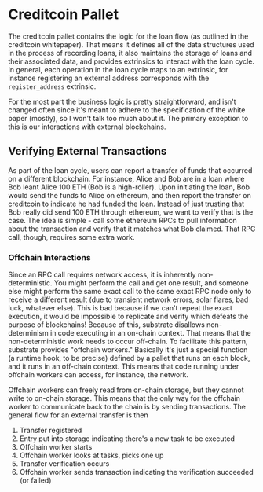 # Creditcoin Pallet

The creditcoin pallet contains the logic for the loan flow (as outlined in the creditcoin whitepaper). That means
it defines all of the data structures used in the process of recording loans, it also maintains the storage
of loans and their associated data, and provides extrinsics to interact with the loan cycle. In general, each operation
in the loan cycle maps to an extrinsic, for instance registering an external address corresponds with the `register_address`
extrinsic.

For the most part the business logic is pretty straightforward, and isn't changed often since it's meant to adhere to the
specification of the white paper (mostly), so I won't talk too much about it. The primary exception to this is
our interactions with external blockchains.

## Verifying External Transactions

As part of the loan cycle, users can report a transfer of funds that occurred on a different blockchain. For instance,
Alice and Bob are in a loan where Bob leant Alice 100 ETH (Bob is a high-roller). Upon initiating the loan, Bob would
send the funds to Alice on ethereum, and then report the transfer on creditcoin to indicate he had funded the loan.
Instead of just trusting that Bob really did send 100 ETH through ethereum, we want to verify that is the case.
The idea is simple - call some ethereum RPCs to pull information about the transaction and verify that it matches
what Bob claimed. That RPC call, though, requires some extra work.

### Offchain Interactions

Since an RPC call requires network access, it is inherently non-deterministic. You might perform the call and get one result,
and someone else might perform the same exact call to the same exact RPC node only to receive a different result (due to transient network
errors, solar flares, bad luck, whatever else). This is bad because if we can't repeat the exact execution, it would be impossible to
replicate and verify which defeats the purpose of blockchains! Because of this, substrate disallows non-determinism in code
executing in an on-chain context. That means that the non-deterministic work needs to occur off-chain. To facilitate this pattern,
substrate provides "offchain workers." Basically it's just a special function (a runtime hook, to be precise) defined by a pallet that runs on each block, and it
runs in an off-chain context. This means that code running under offchain workers can access, for instance, the network.

Offchain workers can freely read from on-chain storage, but they cannot write to on-chain storage. This means that the only way for
the offchain worker to communicate back to the chain is by sending transactions. The general flow for an external transfer is then

1. Transfer registered
2. Entry put into storage indicating there's a new task to be executed
3. Offchain worker starts
4. Offchain worker looks at tasks, picks one up
5. Transfer verification occurs
6. Offchain worker sends transaction indicating the verification succeeded (or failed)
